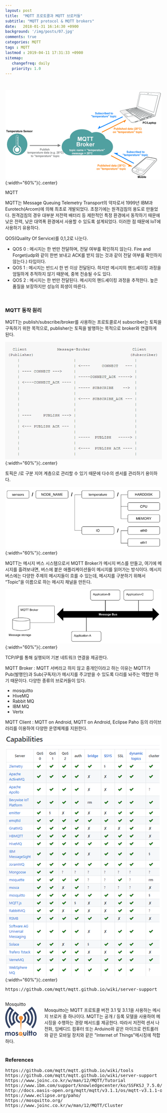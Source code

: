 ```yaml
---
layout: post
title:  "MQTT 프로토콜과 MQTT 브로커들"
subtitle: "MQTT protocol & MQTT brokers"
date:   2018-01-31 16:14:30 +0900
background: '/img/posts/07.jpg'
comments: true
categories: MQTT
tags : MQTT
lastmod : 2019-04-11 17:31:33 +0900
sitemap:
   changefreq: daily
   priority: 1.0
---
```

<style>

</style>

<br>

![/img/Ch](/img/MQTT/MQTT-Broker-structure.png){:width="60%"}{:.center}


<div class="contentTitle">
MQTT
</div>

MQTT는 Message Queuing Telemetry Transport의 약자로서 1999년 IBM과 Eurotech(Arcom)에 의해 최초로 개발되었다. 초창기에는 원격검침의 용도로 만들었다. 원격검침의 경우 대부분 저전력 배터리 등 제한적인 특정 환경에서 동작하기 때문에 낮은 전력, 낮은 대역폭 환경에서 사용할 수 있도록 설계되었다. 이러한 점 때문에 IoT에 사용하기 유용하다.

QOS(Quality Of Service)를 0,1,2로 나눈다.

- QOS 0 : 메시지는 한 번만 전달하며, 전달 여부를 확인하지 않는다. Fire and Forget(udp와 같이 한번 보내고 ACK를 받지 않는 것과 같이 전달 여부를 확인하지 않는다.) 타입이다.
- QOS 1 : 메시지는 반드시 한 번 이상 전달된다. 하지만 메시지의 핸드셰이킹 과정을 엄밀하게 추적하지 않기 때문에, 중복 전송될 수도 있다.
- QOS 2 : 메시지는 한 번만 전달된다. 메시지의 핸드셰이킹 과정을 추적한다. 높은 품질을 보장하지만 성능의 희생이 따른다.  
<br>

### MQTT 동작 원리
MQTT는 publish/subscribe/broker를 사용하는 프로토콜로서 subscriber는 토픽을 구독하기 위한 목적으로, publisher는 토픽을 발행하는 목적으로 broker와 연결하게 된다.

![/img/Ch](/img/MQTT/MQTT-structure.png){:width="60%"}{:.center}

토픽은 /로 구분 지어 계층으로 관리할 수 있기 때문에 다수의 센서를 관리하기 용이하다.

![/img/Ch](/img/MQTT/MQTT-topic-structure.png){:width="60%"}{:.center}

MQTT는 메시지 버스 시스템으로서 MQTT Broker가 메시지 버스를 만들고, 여기에 메시지를 흘려보내면, 버스에 붙은 애플리케이션들이 메시지를 읽어가는 방식이다. 메시지 버스에는 다양한 주제의 메시지들이 흐를 수 있는데, 메시지를 구분하기 위해서 “Topic”을 이름으로 하는 메시지 채널을 만든다.

![/img/Ch](/img/MQTT/MQTT-message-structure.png){:width="60%"}{:.center}

TCP/IP를 통해 실행되어 기본 네트워크 연결을 제공한다.


MQTT Broker : MQTT 서버라고 하지 않고 중개인이라고 하는 이유는 MQTT가 Pub(발행인)과 Sub(구독자)가 메시지를 주고받을 수 있도록 다리를 놔주는 역할만 하기 때문이다. 다양한 종류의 브로커들이 있다.
- mosquitto
- HiveMQ
- Rabbit MQ
- IBM MQ
- Vertx

MQTT Client : MQTT on Android, MQTT on Android, Eclipse Paho 등의 라이브러리를 
이용하여 다양한 운영체제를 지원한다.

![/img/Ch](/img/MQTT/MQTT-Broker-compare.png){:width="60%"}{:.center}
<pre>https://github.com/mqtt/mqtt.github.io/wiki/server-support</pre>

<br>
<div class="contentTitle">
Mosquitto
</div>
<div>
 <img src="/img/MQTT/mqtt-logo.png" width="20%" align="left" style="margin-right:5%"/>
 Mosquitto는 MQTT 프로토콜 버전 3.1 및 3.1.1을 사용하는 메시지 브로커 중 하나이다. 
MQTT는 공개 / 등록 모델을 사용하여 메시징을 수행하는 경량 메서드를 제공한다. 따라서 저전력 센서 나 전화, 임베디드 컴퓨터 또는 Arduino와 같은 마이크로 컨트롤러와 같은 모바일 장치와 같은 "Internet of Things"메시징에 적합하다.
</div>
<br clear="left">


### References

<pre>
https://github.com/mqtt/mqtt.github.io/wiki/tools
https://github.com/mqtt/mqtt.github.io/wiki/server-support
https://www.joinc.co.kr/w/man/12/MQTT/Tutorial
https://www.ibm.com/support/knowledgecenter/ko/SSFKSJ_7.5.0/com.ibm.mm.tc.doc/tc60340_.htm
http://docs.oasis-open.org/mqtt/mqtt/v3.1.1/os/mqtt-v3.1.1-os.html#_Table_2.2_-
https://www.eclipse.org/paho/
https://mosquitto.org/
https://www.joinc.co.kr/w/man/12/MQTT/Cluster
</pre>